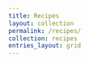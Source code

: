 ```yaml
---
title: Recipes
layout: collection
permalink: /recipes/
collection: recipes
entries_layout: grid
---
```


